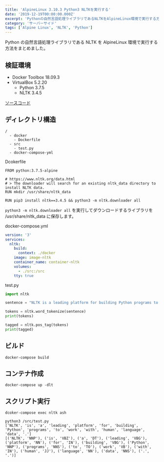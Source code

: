 ```yaml
---
title: 'AlpineLinux 3.10.3 Python3 NLTKを実行する'
date: '2019-12-19T00:00:00.000Z'
excerpt: 'Pythonの自然言語処理ライブラリであるNLTKをAlpineLinux環境で実行する方法をまとめました。'
category: 'サーバーサイド'
tags: ['Alpine Linux', 'NLTK', 'Python']
---
```


Python の自然言語処理ライブラリである NLTK を AlpineLinux 環境で実行する方法をまとめました。

## 検証環境

- Docker Toolbox 18.09.3
- VirtualBox 5.2.20
  - Python 3.7.5
  - NLTK 3.4.5

[ソースコード](https://github.com/krabben16/test-nltk)

## ディレクトリ構造

```
/
  - docker
    - Dockerfile
  - src
    - test.py
  - docker-compose-yml
```

Dcokerfile

```docker
FROM python:3.7.5-alpine

# https://www.nltk.org/data.html
# > The downloader will search for an existing nltk_data directory to install NLTK data.
RUN mkdir /usr/share/nltk_data

RUN pip3 install nltk==3.4.5 && python3 -m nltk.downloader all
```

`python3 -m nltk.downloader all` を実行してダウンロードするライブラリを /usr/share/nltk_data に保存します。

docker-compose.yml

```yaml
version: '3'
services:
  nltk:
    build:
      context: ./docker
    image: image-nltk
    container_name: container-nltk
    volumes:
      - ./src:/src
    tty: true
```

test.py

```python
import nltk

sentence = "NLTK is a leading platform for building Python programs to work with human language data."

tokens = nltk.word_tokenize(sentence)
print(tokens)

tagged = nltk.pos_tag(tokens)
print(tagged)
```

## ビルド

```shell
docker-compose build
```

## コンテナ作成

```shell
docker-compose up -dlt
```

## スクリプト実行

```shell
dcoker-compose exec nltk ash
```

```shell
python3 /src/test.py
['NLTK', 'is', 'a', 'leading', 'platform', 'for', 'building', 'Python', 'programs', 'to', 'work', 'with', 'human', 'language', 'data', '.']
[('NLTK', 'NNP'), ('is', 'VBZ'), ('a', 'DT'), ('leading', 'VBG'), ('platform', 'NN'), ('for', 'IN'), ('building', 'VBG'), ('Python', 'NNP'), ('programs', 'NNS'), ('to', 'TO'), ('work', 'VB'), ('with', 'IN'), ('human', 'JJ'), ('language', 'NN'), ('data', 'NNS'), ('.', '.')]
```
